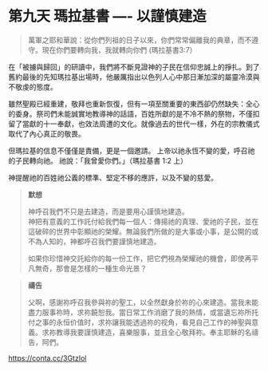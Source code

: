 # 第九天  瑪拉基書 —- 以謹慎建造
> 萬軍之耶和華說：從你們列祖的日子以來，你們常常偏離我的典章，而不遵守。現在你們要轉向我，我就轉向你們 (瑪拉基書3:7）

在「被擄與歸回」的研讀中，我們將不斷見證神的子民在信仰忠誠上的掙扎。到了舊約最後的先知瑪拉基出場時，他嚴厲指出以色列人心中那日漸加深的屬靈冷漠與不敬虔的態度。

雖然聖殿已經重建，敬拜也重新恢復，但有一項至關重要的東西卻仍然缺失：全心的委身。祭司們未能誠實地教導神的話語，百姓所獻的是不冷不熱的祭物，不僅扣留了當獻的十一奉獻，也效法周遭的文化。就像過去的世代一樣，外在的宗教儀式取代了內心真正的敬畏。

但瑪拉基的信息不僅僅是責備，更是一個邀請。
上帝以祂永恆不變的愛，呼召祂的子民轉向祂。 祂說：「我曾愛你們。」（瑪拉基書 1:2 上）

神提醒祂的百姓祂公義的標準、堅定不移的應許，以及不變的慈愛。

               
> **默想**
>
> 神呼召我們不只是去建造，而是要用心謹慎地建造。  
> 神把有意義的工作託付給我們每一個人：傳揚祂的真理、愛祂的子民，並在這破碎的世界中彰顯祂的榮耀。無論我們所做的是大事或小事，是公開的或不為人知的，神都呼召我們要謹慎地建造。
>
> 如果你珍惜神交託給你的每一份工作，把它們視為榮耀祂的機會，即使再平凡無奇，那會是怎樣的一種生命光景？

                    
> **禱告**
>
> 父啊，感謝祢呼召我參與祢的聖工，以全然獻身於祢的心來建造。當我未能盡力服事祢時，求祢饒恕我。當日常工作消磨了我的熱情，或當遺忘祢所托付之事的永恒价值时，求祢讓我能透過祢的视角，看見自己工作的神聖與意義。求祢教導我要謹慎建造，喜樂服事，並且全心敬拜祢。奉主耶穌的名禱告，阿們。

https://conta.cc/3GtzIol
